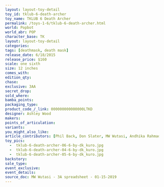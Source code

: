 ```yaml
---
layout: layout-toy-detail 
toy_id: tklub-6-death-archer
toy_name: TKLUB 6 Death Archer
permalink: /toys-1-6/tklub-6-death-archer.html
world: Popbot
world_abr: POP
character_base: TK
layout: layout-toy-detail
categories: 
tags: [deathmask, death mask]
release_date: 6/18/2015
release_price: $160 
scale: one sixth
size: 12 inches
comes_with: 
edition_qty: 
chase: 
exclusive: 3AA
secret_drop: 
sold_where: 
bamba_points: 
packaging_type: 
product_code_/_link: 000000000000000LTKD
designer: Ashley Wood
makers: 
points_of_articulation: 
variants: 
you_might_also_like: 
article_contributors: [Phil Back, Don Slater, MW Wutasi, Andhika Rahmaditya]
toy_pics: 
  -  tklub-6-death-archer-06-6-by-dk_kuro.jpg
  -  tklub-6-death-archer-04-6-by-dk_kuro.jpg
  -  tklub-6-death-archer-05-6-by-dk_kuro.jpg
backstory: 
sale_type: 
event_exclusive: 
event_details: 
source_doc: MW Wutasi - 3A spreadsheet - 01-15-2019
---
```

